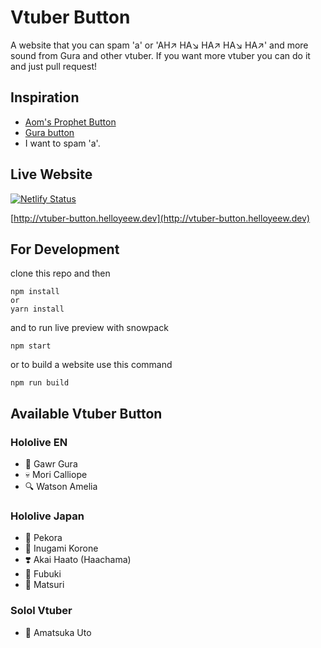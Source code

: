 # Vtuber Button

A website that you can spam 'a' or 'AH↗️ HA↘️ HA↗️ HA↘️ HA↗️' and more sound from Gura and other vtuber.
If you want more vtuber you can do it and just pull request!

## Inspiration

- [Aom's Prophet Button](https://github.com/SaltyAom/prophet-button)
- [Gura button](https://gura-button.helloyeew.dev)
- I want to spam 'a'.

## Live Website

[![Netlify Status](https://api.netlify.com/api/v1/badges/d8f7a2ef-ea39-481e-83c2-49dc62dd6608/deploy-status)](https://app.netlify.com/sites/vtuber-button/deploys)

[http://vtuber-button.helloyeew.dev](http://vtuber-button.helloyeew.dev)

## For Development

clone this repo and then

```shell
npm install
or
yarn install
```

and to run live preview with snowpack

```shell
npm start
```

or to build a website use this command

```shell
npm run build
```

## Available Vtuber Button

### Hololive EN

- 🔱 Gawr Gura
- 💀 Mori Calliope
- 🔍 Watson Amelia

### Hololive Japan

- 🥕 Pekora
- 🐶 Inugami Korone
- ❣️ Akai Haato (Haachama)
- 🌽 Fubuki
- 🏮 Matsuri

### Solol Vtuber

- 🏹 Amatsuka Uto
